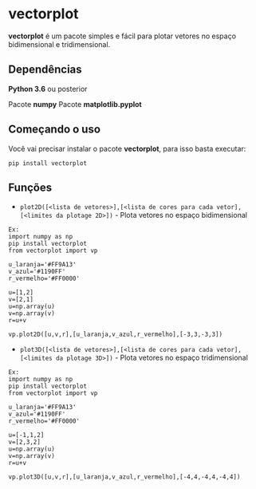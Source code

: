 # vectorplot

**vectorplot** é um pacote simples e fácil para plotar vetores no espaço bidimensional e tridimensional.

## Dependências
**Python 3.6** ou posterior

Pacote **numpy**
Pacote **matplotlib.pyplot**


## Começando o uso
Você vai precisar instalar o pacote **vectorplot**, para isso basta executar:
```
pip install vectorplot
```

## Funções

* `plot2D([<lista de vetores>],[<lista de cores para cada vetor],[<limites da plotage 2D>])` - Plota vetores no espaço bidimensional
```
Ex: 
import numpy as np
pip install vectorplot
from vectorplot import vp

u_laranja='#FF9A13'
v_azul='#1190FF'
r_vermelho='#FF0000'

u=[1,2]
v=[2,1]
u=np.array(u)
v=np.array(v)
r=u+v

vp.plot2D([u,v,r],[u_laranja,v_azul,r_vermelho],[-3,3,-3,3])
```
* `plot3D([<lista de vetores>],[<lista de cores para cada vetor],[<limites da plotage 3D>])` - Plota vetores no espaço tridimensional
```
Ex: 
import numpy as np
pip install vectorplot
from vectorplot import vp

u_laranja='#FF9A13'
v_azul='#1190FF'
r_vermelho='#FF0000'

u=[-1,1,2]
v=[2,3,2]
u=np.array(u)
v=np.array(v)
r=u+v

vp.plot3D([u,v,r],[u_laranja,v_azul,r_vermelho],[-4,4,-4,4,-4,4])
```